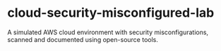 # cloud-security-misconfigured-lab
A simulated AWS cloud environment with security misconfigurations, scanned and documented using open-source tools.
